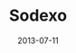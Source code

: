 ---
date: 2013-07-11
title: Sodexo
categories: bronze
logo: Sodexo_logo.jpg
www: http://www.sodexousa.com/‎
---
